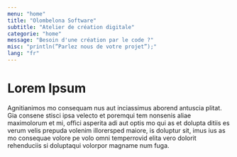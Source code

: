 ```yaml
---
menu: "home"
title: "Olombelona Software"
subtitle: "Atelier de création digitale"
categorie: "home"
message: "Besoin d'une création par le code ?"
misc: "println(”Parlez nous de votre projet”);"
lang: "fr"
---
```

# Lorem Ipsum

Agnitianimos mo consequam nus aut inciassimus aborend antuscia plitat.
Gia consene stisci ipsa velecto et poremqui tem nonsenis aliae maximolorum et mi, offici asperita adi aut optis mo qui as et dolupta ditiis es verum velis prepuda volenim illorersped maiore, is doluptur sit, imus ius as mo consequae volore pe volo omni temperrovid elita vero dolorit rehenduciis si doluptaqui volorpor magname num fuga.
